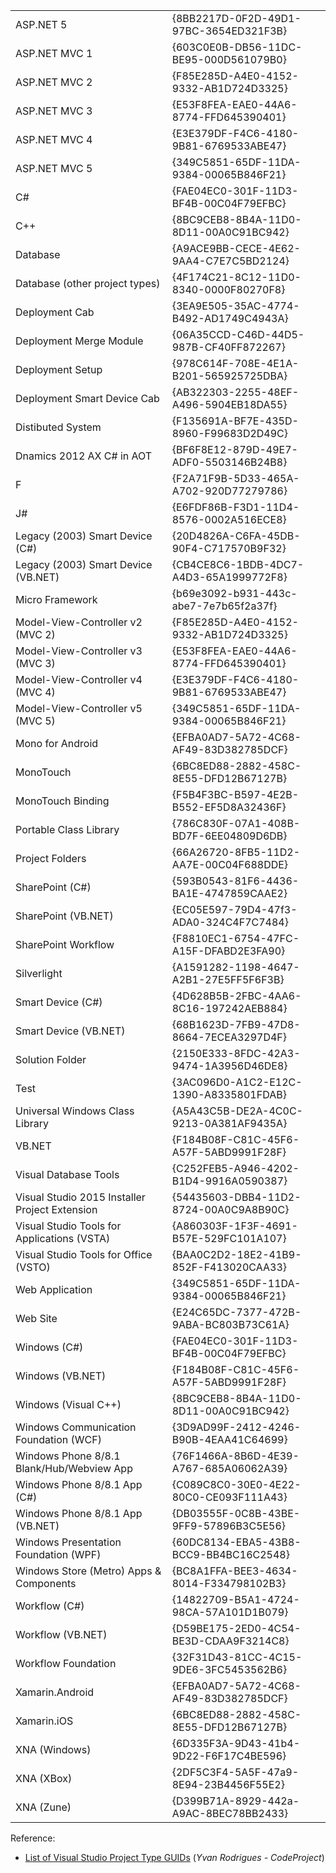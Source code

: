 <table>
<tr>
<td>ASP.NET 5</td><td>{8BB2217D-0F2D-49D1-97BC-3654ED321F3B}</td>
</tr><tr>
<td>ASP.NET MVC 1</td><td>{603C0E0B-DB56-11DC-BE95-000D561079B0}</td>
</tr><tr>
<td>ASP.NET MVC 2</td><td>{F85E285D-A4E0-4152-9332-AB1D724D3325}</td>
</tr><tr>
<td>ASP.NET MVC 3</td><td>{E53F8FEA-EAE0-44A6-8774-FFD645390401}</td>
</tr><tr>
<td>ASP.NET MVC 4</td><td>{E3E379DF-F4C6-4180-9B81-6769533ABE47}</td>
</tr><tr>
<td>ASP.NET MVC 5</td><td>{349C5851-65DF-11DA-9384-00065B846F21}</td>
</tr><tr>
<td>C#</td><td>{FAE04EC0-301F-11D3-BF4B-00C04F79EFBC}</td>
</tr><tr>
<td>C++</td><td>{8BC9CEB8-8B4A-11D0-8D11-00A0C91BC942}</td>
</tr><tr>
<td>Database</td><td>{A9ACE9BB-CECE-4E62-9AA4-C7E7C5BD2124}</td>
</tr><tr>
<td>Database (other project types)</td><td>{4F174C21-8C12-11D0-8340-0000F80270F8}</td>
</tr><tr>
<td>Deployment Cab</td><td>{3EA9E505-35AC-4774-B492-AD1749C4943A}</td>
</tr><tr>
<td>Deployment Merge Module</td><td>{06A35CCD-C46D-44D5-987B-CF40FF872267}</td>
</tr><tr>
<td>Deployment Setup</td><td>{978C614F-708E-4E1A-B201-565925725DBA}</td>
</tr><tr>
<td>Deployment Smart Device Cab</td><td>{AB322303-2255-48EF-A496-5904EB18DA55}</td>
</tr><tr>
<td>Distibuted System</td><td>{F135691A-BF7E-435D-8960-F99683D2D49C}</td>
</tr><tr>
<td>Dnamics 2012 AX C# in AOT</td><td>{BF6F8E12-879D-49E7-ADF0-5503146B24B8}</td>
</tr><tr>
<td>F</td><td>{F2A71F9B-5D33-465A-A702-920D77279786}</td>
</tr><tr>
<td>J#</td><td>{E6FDF86B-F3D1-11D4-8576-0002A516ECE8}</td>
</tr><tr>
<td>Legacy (2003) Smart Device (C#)</td><td>{20D4826A-C6FA-45DB-90F4-C717570B9F32}</td>
</tr><tr>
<td>Legacy (2003) Smart Device (VB.NET)</td><td>{CB4CE8C6-1BDB-4DC7-A4D3-65A1999772F8}</td>
</tr><tr>
<td>Micro Framework</td><td>{b69e3092-b931-443c-abe7-7e7b65f2a37f}</td>
</tr><tr>
<td>Model-View-Controller v2 (MVC 2)</td><td>{F85E285D-A4E0-4152-9332-AB1D724D3325}</td>
</tr><tr>
<td>Model-View-Controller v3 (MVC 3)</td><td>{E53F8FEA-EAE0-44A6-8774-FFD645390401}</td>
</tr><tr>
<td>Model-View-Controller v4 (MVC 4)</td><td>{E3E379DF-F4C6-4180-9B81-6769533ABE47}</td>
</tr><tr>
<td>Model-View-Controller v5 (MVC 5)</td><td>{349C5851-65DF-11DA-9384-00065B846F21}</td>
</tr><tr>
<td>Mono for Android</td><td>{EFBA0AD7-5A72-4C68-AF49-83D382785DCF}</td>
</tr><tr>
<td>MonoTouch</td><td>{6BC8ED88-2882-458C-8E55-DFD12B67127B}</td>
</tr><tr>
<td>MonoTouch Binding</td><td>{F5B4F3BC-B597-4E2B-B552-EF5D8A32436F}</td>
</tr><tr>
<td>Portable Class Library</td><td>{786C830F-07A1-408B-BD7F-6EE04809D6DB}</td>
</tr><tr>
<td>Project Folders</td><td>{66A26720-8FB5-11D2-AA7E-00C04F688DDE}</td>
</tr><tr>
<td>SharePoint (C#)</td><td>{593B0543-81F6-4436-BA1E-4747859CAAE2}</td>
</tr><tr>
<td>SharePoint (VB.NET)</td><td>{EC05E597-79D4-47f3-ADA0-324C4F7C7484}</td>
</tr><tr>
<td>SharePoint Workflow</td><td>{F8810EC1-6754-47FC-A15F-DFABD2E3FA90}</td>
</tr><tr>
<td>Silverlight</td><td>{A1591282-1198-4647-A2B1-27E5FF5F6F3B}</td>
</tr><tr>
<td>Smart Device (C#)</td><td>{4D628B5B-2FBC-4AA6-8C16-197242AEB884}</td>
</tr><tr>
<td>Smart Device (VB.NET)</td><td>{68B1623D-7FB9-47D8-8664-7ECEA3297D4F}</td>
</tr><tr>
<td>Solution Folder</td><td>{2150E333-8FDC-42A3-9474-1A3956D46DE8}</td>
</tr><tr>
<td>Test</td><td>{3AC096D0-A1C2-E12C-1390-A8335801FDAB}</td>
</tr><tr>
<td>Universal Windows Class Library</td><td>{A5A43C5B-DE2A-4C0C-9213-0A381AF9435A}</td>
</tr><tr>
<td>VB.NET</td><td>{F184B08F-C81C-45F6-A57F-5ABD9991F28F}</td>
</tr><tr>
<td>Visual Database Tools</td><td>{C252FEB5-A946-4202-B1D4-9916A0590387}</td>
</tr><tr>
<td>Visual Studio 2015 Installer Project Extension</td><td>{54435603-DBB4-11D2-8724-00A0C9A8B90C}</td>
</tr><tr>
<td>Visual Studio Tools for Applications (VSTA)</td><td>{A860303F-1F3F-4691-B57E-529FC101A107}</td>
</tr><tr>
<td>Visual Studio Tools for Office (VSTO)</td><td>{BAA0C2D2-18E2-41B9-852F-F413020CAA33}</td>
</tr><tr>
<td>Web Application</td><td>{349C5851-65DF-11DA-9384-00065B846F21}</td>
</tr><tr>
<td>Web Site</td><td>{E24C65DC-7377-472B-9ABA-BC803B73C61A}</td>
</tr><tr>
<td>Windows (C#)</td><td>{FAE04EC0-301F-11D3-BF4B-00C04F79EFBC}</td>
</tr><tr>
<td>Windows (VB.NET)</td><td>{F184B08F-C81C-45F6-A57F-5ABD9991F28F}</td>
</tr><tr>
<td>Windows (Visual C++)</td><td>{8BC9CEB8-8B4A-11D0-8D11-00A0C91BC942}</td>
</tr><tr>
<td>Windows Communication Foundation (WCF)</td><td>{3D9AD99F-2412-4246-B90B-4EAA41C64699}</td>
</tr><tr>
<td>Windows Phone 8/8.1 Blank/Hub/Webview App</td><td>{76F1466A-8B6D-4E39-A767-685A06062A39}</td>
</tr><tr>
<td>Windows Phone 8/8.1 App (C#)</td><td>{C089C8C0-30E0-4E22-80C0-CE093F111A43}</td>
</tr><tr>
<td>Windows Phone 8/8.1 App (VB.NET)</td><td>{DB03555F-0C8B-43BE-9FF9-57896B3C5E56}</td>
</tr><tr>
<td>Windows Presentation Foundation (WPF)</td><td>{60DC8134-EBA5-43B8-BCC9-BB4BC16C2548}</td>
</tr><tr>
<td>Windows Store (Metro) Apps & Components</td><td>{BC8A1FFA-BEE3-4634-8014-F334798102B3}</td>
</tr><tr>
<td>Workflow (C#)</td><td>{14822709-B5A1-4724-98CA-57A101D1B079}</td>
</tr><tr>
<td>Workflow (VB.NET)</td><td>{D59BE175-2ED0-4C54-BE3D-CDAA9F3214C8}</td>
</tr><tr>
<td>Workflow Foundation</td><td>{32F31D43-81CC-4C15-9DE6-3FC5453562B6}</td>
</tr><tr>
<td>Xamarin.Android</td><td>{EFBA0AD7-5A72-4C68-AF49-83D382785DCF}</td>
</tr><tr>
<td>Xamarin.iOS</td><td>{6BC8ED88-2882-458C-8E55-DFD12B67127B}</td>
</tr><tr>
<td>XNA (Windows)</td><td>{6D335F3A-9D43-41b4-9D22-F6F17C4BE596}</td>
</tr><tr>
<td>XNA (XBox)</td><td>{2DF5C3F4-5A5F-47a9-8E94-23B4456F55E2}</td>
</tr><tr>
<td>XNA (Zune)</td><td>{D399B71A-8929-442a-A9AC-8BEC78BB2433}</td>
</tr>
</table>

Reference:
* [List of Visual Studio Project Type GUIDs](https://www.codeproject.com/Reference/720512/List-of-Visual-Studio-Project-Type-GUIDs) (_Yvan Rodrigues - CodeProject_)
